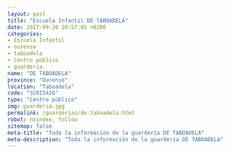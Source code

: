 ```yaml
---
layout: post
title: "Escuela Infantil DE TABOADELA"
date: 2017-09-20 20:57:05 +0200
categories:
- Escuela Infantil
- ourense
- taboadela
- Centro público
- guarderia
name: "DE TABOADELA"
province: "Ourense"
location: "Taboadela"
code: "32015426"
type: "Centro público"
img: guarderia.jpg
permalink: /guarderias/de-taboadela.html
robot: noindex, follow
sitemap: false
meta-title: "Toda la información de la guardería DE TABOADELA"
meta-description: "Toda la información de la guardería DE TABOADELA"
---
```

